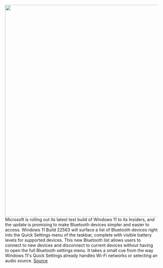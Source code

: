 <img src='https://cdn.vox-cdn.com/thumbor/3-Z8PXl54tcpQzGdikPj8-jjWwY=/0x0:2560x1696/1200x800/filters:focal(1076x644:1484x1052)/cdn.vox-cdn.com/uploads/chorus_image/image/70551882/twarren__windows11main_1.0.jpg' width='700px' /><br/>
Microsoft is rolling out its latest test build of Windows 11 to its Insiders, and the update is promising to make Bluetooth devices simpler and easier to access. Windows 11 Build 22563 will surface a list of Bluetooth devices right into the Quick Settings menu of the taskbar, complete with visible battery levels for supported devices. This new Bluetooth list allows users to connect to new devices and disconnect to current devices without having to open the full Bluetooth settings menu. It takes a small cue from the way Windows 11's Quick Settings already handles Wi-Fi networks or selecting an audio source.
<a href='https://www.theverge.com/2022/2/25/22951225/microsoft-windows-11-bluetooth-quick-settings-insider-testing-build'> Source <a/>